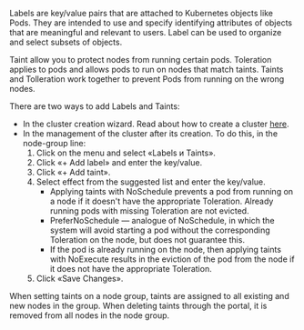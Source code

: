 Labels are key/value pairs that are attached to Kubernetes objects like Pods. They are intended to use and specify identifying attributes of objects that are meaningful and relevant to users. Label can be used to organize and select subsets of objects.
 
Taint allow you to protect nodes from running certain pods. Toleration applies to pods and allows pods to run on nodes that match taints. Taints and Tolleration work together to prevent Pods from running on the wrong nodes.
 
There are two ways to add Labels and Taints:
- In the cluster creation wizard. Read about how to create a cluster [here](https://mcs.mail.ru/docs/ru/base/k8s/k8s-start/create-k8s).
- In the management of the cluster after its creation. To do this, in the node-group line:
   1. Click on the menu and select «Labels и Taints».
   2. Click «+ Add label» and enter the key/value.
   3. Click «+ Add taint».
   4. Select effect from the suggested list and enter the key/value.
       - Applying taints with NoSchedule prevents a pod from running on a node if it doesn't have the appropriate Toleration. Already running pods with missing Toleration are not evicted.
       - PreferNoSchedule — analogue of NoSchedule, in which the system will avoid starting a pod without the corresponding Toleration on the node, but does not guarantee this.
       - If the pod is already running on the node, then applying taints with NoExecute results in the eviction of the pod from the node if it does not have the appropriate Toleration.
   5. Click «Save Changes».
 
<warn>

When setting taints on a node group, taints are assigned to all existing and new nodes in the group. When deleting taints through the portal, it is removed from all nodes in the node group.

</warn>
